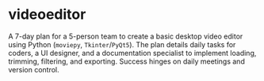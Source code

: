 # videoeditor
A 7-day plan for a 5-person team to create a basic desktop video editor using Python (`moviepy`, `Tkinter`/`PyQt5`). The plan details daily tasks for coders, a UI designer, and a documentation specialist to implement loading, trimming, filtering, and exporting. Success hinges on daily meetings and version control.
